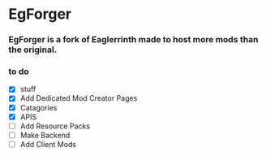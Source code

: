# EgForger
### EgForger is a fork of Eaglerrinth made to host more mods than the original.
### to do
- [x] stuff
- [x]  Add Dedicated Mod Creator Pages
- [x]  Catagories
- [X] APIS
- [ ] Add Resource Packs
- [ ] Make Backend
- [ ] Add Client Mods

